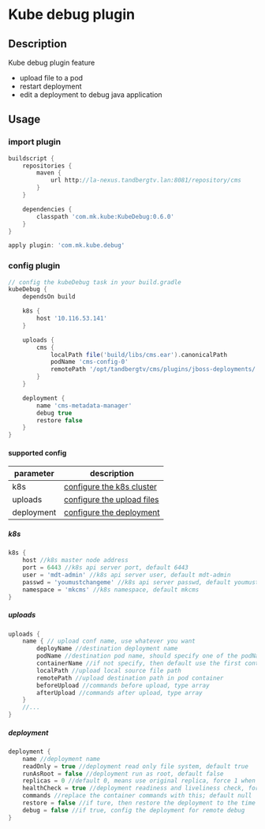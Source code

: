 # Kube debug plugin

## Description

Kube debug plugin feature

* upload file to a pod
* restart deployment
* edit a deployment to debug java application

## Usage

### import plugin

```groovy
buildscript {
    repositories {
        maven {
            url http://la-nexus.tandbergtv.lan:8081/repository/cms
        }
    }

    dependencies {
        classpath 'com.mk.kube:KubeDebug:0.6.0'
    }
}

apply plugin: 'com.mk.kube.debug'
```

### config plugin

```groovy
// config the kubeDebug task in your build.gradle
kubeDebug {
    dependsOn build

    k8s {
        host '10.116.53.141'
    }

    uploads {
        cms {
            localPath file('build/libs/cms.ear').canonicalPath
            podName 'cms-config-0'
            remotePath '/opt/tandbergtv/cms/plugins/jboss-deployments/'
        }
    }

    deployment {
        name 'cms-metadata-manager'
        debug true
        restore false
    }
}
```

#### supported config

| parameter  | description                             |
|------------|-----------------------------------------|
| k8s        | [configure the k8s cluster](#k8s)       |
| uploads    | [configure the upload files](#uploads)  |
| deployment | [configure the deployment](#deployment) |

##### <a name="k8s">k8s</a>

```groovy
k8s {
    host //k8s master node address
    port = 6443 //k8s api server port, default 6443
    user = 'mdt-admin' //k8s api server user, default mdt-admin
    passwd = 'youmustchangeme' //k8s api server passwd, default youmustchangeme
    namespace = 'mkcms' //k8s namespace, default mkcms
}
```

##### <a name="uploads">uploads</a>

```groovy
uploads {
    name { // upload conf name, use whatever you want
        deployName //destination deployment name
        podName //destination pod name, should specify one of the podName and deployName
        containerName //if not specify, then default use the first container of pod
        localPath //upload local source file path
        remotePath //upload destination path in pod container
        beforeUpload //commands before upload, type array
        afterUpload //commands after upload, type array
    }
    //...
}
```

##### <a name="deployment">deployment</a>

```groovy
deployment {
    name //deployment name
    readOnly = true //deployment read only file system, default true
    runAsRoot = false //deployment run as root, default false
    replicas = 0 //default 0, means use original replica, force 1 when debug is true
    healthCheck = true //deployment readiness and liveliness check, force false when debug is true
    commands //replace the container commands with this; default null
    restore = false //if ture, then restore the deployment to the time before applying this plugin
    debug = false //if true, config the deployment for remote debug
}
```